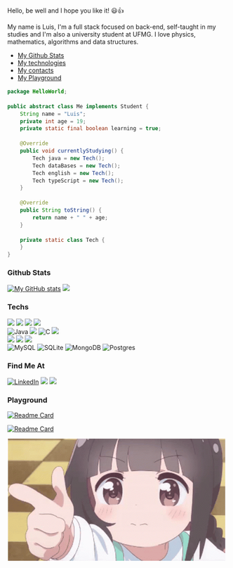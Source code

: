 Hello, be well and I hope you like it! 😃👍 <br>

My name is Luis, I'm a full stack focused on back-end, self-taught in my studies and I'm also a university student at UFMG.
I love physics, mathematics, algorithms and data structures.

- [My Github Stats](#github-stats)
- [My technologies](#techs)
- [My contacts](#find-me-at)
- [My Playground](#playground)

```java
package HelloWorld;

public abstract class Me implements Student {
    String name = "Luis";
    private int age = 19;
    private static final boolean learning = true;

    @Override
    public void currentlyStudying() {
        Tech java = new Tech();
        Tech dataBases = new Tech();
        Tech english = new Tech();
        Tech typeScript = new Tech();
    }

    @Override
    public String toString() {
        return name + " " + age;
    }

    private static class Tech {
    }
}

```

### Github Stats

[![My GitHub stats](https://github-readme-stats.vercel.app/api?username=DuarteDvv&show_icons=true&theme=nightowl)](https://github.com/DuarteDvv/github-readme-stats)
![](https://github-readme-stats.vercel.app/api/top-langs/?username=DuarteDvv&theme=nightowl&hide_border=false&include_all_commits=true&count_private=true&layout=donut&langs_count=20)<br>


### Techs

![](https://img.shields.io/badge/Shell_Script-121011?style=for-the-badge&logo=gnu-bash&logoColor=white)
![](https://img.shields.io/badge/Linux-FCC624?style=for-the-badge&logo=linux&logoColor=black)
![](https://img.shields.io/badge/Windows_11-0078d4?style=for-the-badge&logo=windows-11&logoColor=white)
![](https://img.shields.io/badge/powershell-5391FE?style=for-the-badge&logo=powershell&logoColor=white)
<br>
![Java](https://img.shields.io/badge/java-%23ED8B00.svg?style=for-the-badge&logo=openjdk&logoColor=white)
![](https://img.shields.io/badge/C%2B%2B-00599C?style=for-the-badge&logo=c%2B%2B&logoColor=white)
![C](https://img.shields.io/badge/C-00599C?style=for-the-badge&logo=c&logoColor=white) 
![](https://img.shields.io/badge/Python-FFD43B?style=for-the-badge&logo=python&logoColor=blue)
<br>
![](https://img.shields.io/badge/HTML5-E34F26?style=for-the-badge&logo=html5&logoColor=white)
![](https://img.shields.io/badge/CSS3-1572B6?style=for-the-badge&logo=css3&logoColor=white)
![](https://img.shields.io/badge/TypeScript-007ACC?style=for-the-badge&logo=typescript&logoColor=white)
<br>
![MySQL](https://img.shields.io/badge/mysql-%2300f.svg?style=for-the-badge&logo=mysql&logoColor=white)
![SQLite](https://img.shields.io/badge/sqlite-%2307405e.svg?style=for-the-badge&logo=sqlite&logoColor=white)
![MongoDB](https://img.shields.io/badge/MongoDB-%234ea94b.svg?style=for-the-badge&logo=mongodb&logoColor=white)
![Postgres](https://img.shields.io/badge/postgres-%23316192.svg?style=for-the-badge&logo=postgresql&logoColor=white)




### Find Me At 

[![LinkedIn](https://img.shields.io/badge/LinkedIn-0077B5?style=for-the-badge&logo=linkedin&logoColor=white)](https://linkedin.com/in/luis-antonio-duarte-sousa) 
![](https://img.shields.io/badge/Codewars-B1361E?style=for-the-badge&logo=Codewars&logoColor=white)
![](https://img.shields.io/badge/Codeforces-445f9d?style=for-the-badge&logo=Codeforces&logoColor=white)


### Playground

[![Readme Card](https://github-readme-stats.vercel.app/api/pin/?username=DuarteDvv&repo=.CodeForce)](https://github.com/DuarteDvv/.CodeForce)

[![Readme Card](https://github-readme-stats.vercel.app/api/pin/?username=DuarteDvv&repo=.AlgorithmsAndDataStructure)](https://github.com/DuarteDvv/.AlgorithmsAndDataStructure)

![](https://github.com/DuarteDvv/DuarteDvv/blob/main/anime-loli.gif)




